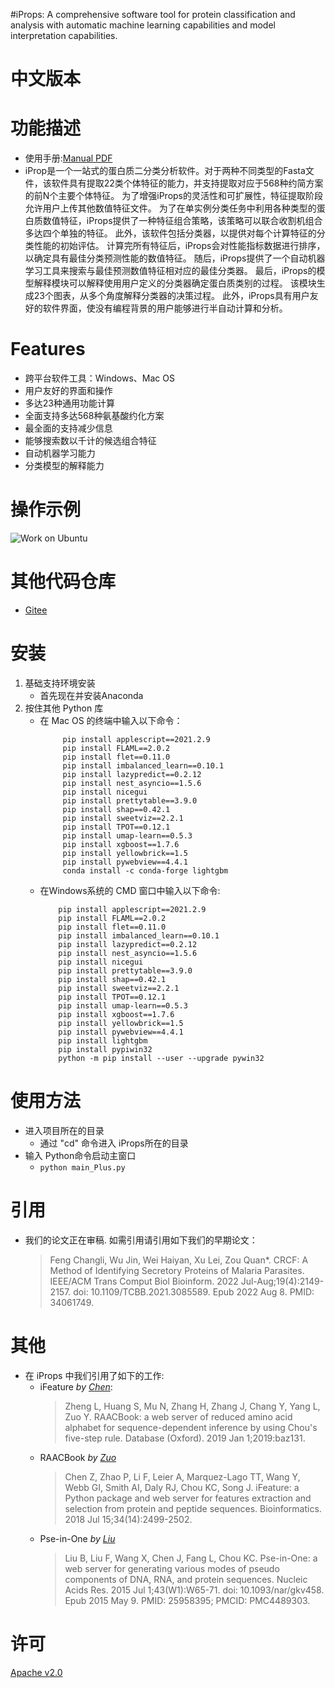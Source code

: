 #iProps: A comprehensive software tool for protein classification and analysis with automatic machine learning capabilities and model interpretation capabilities.

# 中文版本

# 功能描述
- 使用手册:[Manual PDF](./manual.pdf)  
- iProp是一个一站式的蛋白质二分类分析软件。对于两种不同类型的Fasta文件，该软件具有提取22类个体特征的能力，并支持提取对应于568种约简方案的前N个主要个体特征。 为了增强iProps的灵活性和可扩展性，特征提取阶段允许用户上传其他数值特征文件。 为了在单实例分类任务中利用各种类型的蛋白质数值特征，iProps提供了一种特征组合策略，该策略可以联合收割机组合多达四个单独的特征。 此外，该软件包括分类器，以提供对每个计算特征的分类性能的初始评估。 计算完所有特征后，iProps会对性能指标数据进行排序，以确定具有最佳分类预测性能的数值特征。  随后，iProps提供了一个自动机器学习工具来搜索与最佳预测数值特征相对应的最佳分类器。 最后，iProps的模型解释模块可以解释使用用户定义的分类器确定蛋白质类别的过程。  该模块生成23个图表，从多个角度解释分类器的决策过程。  此外，iProps具有用户友好的软件界面，使没有编程背景的用户能够进行半自动计算和分析。

# Features
- 跨平台软件工具：Windows、Mac OS
- 用户友好的界面和操作
- 多达23种通用功能计算
- 全面支持多达568种氨基酸约化方案
- 最全面的支持减少信息
- 能够搜索数以千计的候选组合特征
- 自动机器学习能力
- 分类模型的解释能力
# 操作示例
![Work on Ubuntu](example.gif)

# 其他代码仓库
- [Gitee](https://gitee.com/zam1024t/LocalizedMenu)

# 安装
  1. 基础支持环境安装  
     - 首先现在并安装Anaconda
  2. 按住其他 Python 库 
     - 在 Mac OS 的终端中输入以下命令：
        ```
             pip install applescript==2021.2.9  
             pip install FLAML==2.0.2  
             pip install flet==0.11.0  
             pip install imbalanced_learn==0.10.1  
             pip install lazypredict==0.2.12  
             pip install nest_asyncio==1.5.6  
             pip install nicegui  
             pip install prettytable==3.9.0  
             pip install shap==0.42.1  
             pip install sweetviz==2.2.1  
             pip install TPOT==0.12.1  
             pip install umap-learn==0.5.3  
             pip install xgboost==1.7.6  
             pip install yellowbrick==1.5  
             pip install pywebview==4.4.1  
             conda install -c conda-forge lightgbm
        ```
     - 在Windows系统的 CMD 窗口中输入以下命令:
        ```
            pip install applescript==2021.2.9  
            pip install FLAML==2.0.2  
            pip install flet==0.11.0  
            pip install imbalanced_learn==0.10.1  
            pip install lazypredict==0.2.12  
            pip install nest_asyncio==1.5.6  
            pip install nicegui  
            pip install prettytable==3.9.0  
            pip install shap==0.42.1  
            pip install sweetviz==2.2.1  
            pip install TPOT==0.12.1  
            pip install umap-learn==0.5.3  
            pip install xgboost==1.7.6  
            pip install yellowbrick==1.5  
            pip install pywebview==4.4.1  
            pip install lightgbm  
            pip install pypiwin32  
            python -m pip install --user --upgrade pywin32  
        ```

# 使用方法
- 进入项目所在的目录
	- 通过 "cd" 命令进入 iProps所在的目录
- 输入 Python命令启动主窗口
	- `python main_Plus.py`

# 引用
- 我们的论文正在审稿. 如需引用请引用如下我们的早期论文：  
	> Feng Changli, Wu Jin, Wei Haiyan, Xu Lei, Zou Quan*. CRCF: A Method of Identifying Secretory Proteins of Malaria Parasites. IEEE/ACM Trans Comput Biol Bioinform. 2022 Jul-Aug;19(4):2149-2157. doi: 10.1109/TCBB.2021.3085589. Epub 2022 Aug 8. PMID: 34061749.

# 其他
- 在 iProps 中我们引用了如下的工作:
    - iFeature *by [Chen](https://pubmed.ncbi.nlm.nih.gov/29528364/)*:  
        >Zheng L, Huang S, Mu N, Zhang H, Zhang J, Chang Y, Yang L, Zuo Y. RAACBook: a web server of reduced amino acid alphabet for sequence-dependent inference by using Chou's five-step rule. Database (Oxford). 2019 Jan 1;2019:baz131.
    - RAACBook *by [Zuo](https://pubmed.ncbi.nlm.nih.gov/31802128/)*
		> Chen Z, Zhao P, Li F, Leier A, Marquez-Lago TT, Wang Y, Webb GI, Smith AI, Daly RJ, Chou KC, Song J. iFeature: a Python package and web server for features extraction and selection from protein and peptide sequences. Bioinformatics. 2018 Jul 15;34(14):2499-2502.
    - Pse-in-One *by [Liu](https://pubmed.ncbi.nlm.nih.gov/25958395/)*
		> Liu B, Liu F, Wang X, Chen J, Fang L, Chou KC. Pse-in-One: a web server for generating various modes of pseudo components of DNA, RNA, and protein sequences. Nucleic Acids Res. 2015 Jul 1;43(W1):W65-71. doi: 10.1093/nar/gkv458. Epub 2015 May 9. PMID: 25958395; PMCID: PMC4489303.

# 许可
[Apache v2.0](LICENSE)

